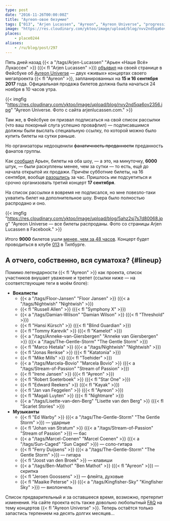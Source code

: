 ```yaml
---
type: post
date: "2016-11-26T00:00:00Z"
title: "Ayreon-овое безумие"
tags: ["013", "Arjen Lucassen", "Ayreon", "Ayreon Universe", "progressive metal", "progressive rock", "музыка", "Нидерланды"]
image: "https://res.cloudinary.com/yktoo/image/upload/blog/nvv2nd5qa6ov2356.jpg"
places:
    - place0244
aliases:
    - /ru/blog/post/297
---
```


Пять дней назад {{< a "/tags/Arjen-Lucassen" "Арьен «Наше Всё» Лукассен" >}} ({{< fl "Arjen Lucassen" >}}) [объявил](https://www.facebook.com/ArjenLucassenOfficial/videos/10153840917141152/) на своей странице в Фейсбуке об [Ayreon Universe](http://www.arjenlucassen.com/universe/) — двух «живых» концертах своего мегапроекта {{< fl "Ayreon" >}}, запланированных на **15 и 16 сентября 2017** года. Официальная продажа билетов должна была начаться 24 ноября в 10 часов утра.

<!--more-->

{{< imgfig "https://res.cloudinary.com/yktoo/image/upload/blog/nvv2nd5qa6ov2356.jpg" "Ayreon Universe. Фото с сайта arjenlucassen.com." >}}

Там же, в Фейсбуке он призвал подписаться на свой список рассылки (что ваш покорный слуга успешно провафлил) — подписавшимся должны были выслать специальную ссылку, по которой можно было купить билеты на сутки раньше.

Но организаторы недооценили ~~фанатичность преданности~~ преданность фанатов группы.

Как [сообщил](https://www.facebook.com/ArjenLucassenOfficial/posts/10153847922071152) Арьен, билеты на оба шоу, — а это, на минуточку, **6000** штук, — были раскуплены менее, чем за сутки — то есть, ещё до начала открытой их продажи. Причём субботние билеты, на 16 сентября, вообще [разошлись](https://www.facebook.com/ArjenLucassenOfficial/photos/a.114351896151.107682.109887886151/10153846039016152/) за час. Пришлось им подсуетиться и срочно организовать третий концерт **17 сентября**.

На список рассылки я вовремя не подписался, но мне повезло-таки ухватить билет на дополнительное шоу. Вчера было полностью распродано и оно.

{{< imgfig "https://res.cloudinary.com/yktoo/image/upload/blog/5ahz2sj7s7d80068.jpg" "Ayreon Universe — все билеты распроданы. Фото со страницы Arjen Lucassen в Facebook." >}}

Итого **9000** билетов ушли [менее, чем за 48 часов](https://www.facebook.com/ArjenLucassenOfficial/videos/10153850665491152/). Концерт будет проводиться в клубе [013](http://www.013.nl/) в Тилбурге.

## А отчего, собственно, вся суматоха? {#lineup}

Помимо легендарности {{< fl "Ayreon" >}} как проекта, список участников внушает уважение и трепет (ссылки ниже — на соответствующие теги в моём блоге):

* **Вокалисты**
    * {{< a "/tags/Floor-Jansen" "Floor Jansen" >}} ({{< a "/tags/Nightwish" "Nightwish" >}})
    * {{< fl "Russell Allen" >}} ({{< fl "Symphony X" >}})
    * {{< a "/tags/Damian-Wilson" "Damian Wilson" >}} ({{< fl "Threshold" >}})
    * {{< fl "Hansi Kürsch" >}} ({{< fl "Blind Guardian" >}})
    * {{< fl "Tommy Karevik" >}} ({{< fl "Kamelot" >}})
    * {{< a "/tags/Anneke-van-Giersbergen" "Anneke van Giersbergen" >}} ({{< a "/tags/The-Gentle-Storm" "The Gentle Storm" >}})
    * {{< fl "Marco Hietala" >}} ({{< a "/tags/Nightwish" "Nightwish" >}})
    * {{< fl "Jonas Renkse" >}} ({{< fl "Katatonia" >}})
    * {{< fl "Mike Mills" >}} ({{< fl "Toehider" >}})
    * {{< a "/tags/Marcela-Bovio" "Marcela Bovio" >}} ({{< a "/tags/Stream-of-Passion" "Stream of Passion" >}})
    * {{< fl "Irene Jansen" >}} ({{< fl "Ayreon" >}})
    * {{< fl "Robert Soeterboek" >}} ({{< fl "Star One" >}})
    * {{< fl "Edward Reekers" >}} ({{< fl "Kayak" >}})
    * {{< fl "Jan van Feggelen" >}} ({{< fl "Ayreon" >}})
    * {{< fl "Magali Luyten" >}} ({{< fl "Nightmare" >}})
    * {{< a "/tags/Lisette-van-den-Berg" "Lisette van den Berg" >}} ({{< fl "Scarlet Stories" >}})
* **Музыканты**
    * {{< fl "Ed Warby" >}} ({{< a "/tags/The-Gentle-Storm" "The Gentle Storm" >}}) — ударные
    * {{< fl "Johan van Stratum" >}} ({{< a "/tags/Stream-of-Passion" "Stream of Passion" >}}) — бас
    * {{< a "/tags/Marcel-Coenen" "Marcel Coenen" >}} ({{< a "/tags/Sun-Caged" "Sun Caged" >}}) — соло-гитара
    * {{< fl "Ferry Duijsens" >}} ({{< a "/tags/The-Gentle-Storm" "The Gentle Storm" >}}) — гитара
    * {{< fl "Joost van den Broek" >}} — клавиши
    * {{< a "/tags/Ben-Mathot" "Ben Mathot" >}} ({{< fl "Ayreon" >}}) — скрипка
    * {{< fl "Jeroen Goossens" >}} — флейта, духовые
    * {{< fl "Maaike Peterse" >}} ({{< a "/tags/Kingfisher-Sky" "Kingfisher Sky" >}}) — виолончель

Список предварительный и за оставшееся время, возможно, претерпит изменения. На сайте проекта есть также довольно любопытный [FAQ](http://www.arjenlucassen.com/universe/faq/) на тему концертов {{< fl "Ayreon Universe" >}}. Теперь остаётся только запастись терпением на десять долгих месяцев…
